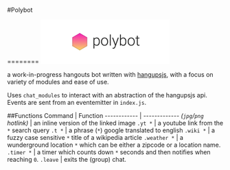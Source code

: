 #Polybot

========
![polybot banner](banner.png)

a work-in-progress hangouts bot written with [hangupsjs](https://github.com/tdryer/hangups), with a focus on variety of modules and ease of use.

Uses `chat_modules` to interact with an abstraction of the hangupsjs api. Events are sent from an eventemitter in `index.js`.

##Functions
Command | Function
------------ | -------------
*(`jpg`/`png` hotlink)* | an inline version of the linked image
`.yt *` | a youtube link from the `*` search query
`.t *` | a phrase (`*`) google translated to english
`.wiki *` | a fuzzy case sensitive `*` title of a wikipedia article
`.weather *` | a wunderground location `*` which can be either a zipcode or a location name.
`.timer *` | a timer which counts down `*` seconds and then notifies when reaching `0`.
`.leave` | exits the (group) chat.